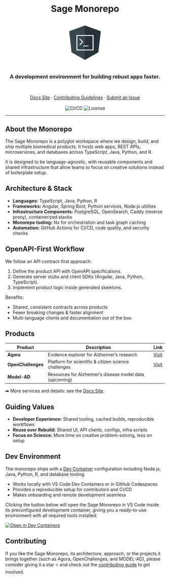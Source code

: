 <h1 align="center">Sage Monorepo</h1>

<p align="center">
  <br>
  <img src="docs/images/angular-cli-logo.png" alt="Angular CLI logo" width="100px" height="108px"/>
  <br><br>
  <h3 align="center">
    A development environment for building robust apps faster.
  </h3>
  <br>
</p>

<p align="center">
  <a href="https://sage-bionetworks.github.io/sage-monorepo/">Docs Site</a> ·
  <a href="https://sage-bionetworks.github.io/sage-monorepo/contributions/overview/">Contributing Guidelines</a> ·
  <a href="https://github.com/Sage-Bionetworks/sage-monorepo/issues/new/choose">Submit an Issue</a>
  <br><br>
  <img src="https://img.shields.io/github/actions/workflow/status/Sage-Bionetworks/sage-monorepo/ci.yml?branch=main&color=007acc&labelColor=555555&style=for-the-badge&logo=github&label=CI/CD" alt="CI/CD"/>
  <img src="https://img.shields.io/github/license/Sage-Bionetworks/sage-monorepo.svg?color=007acc&labelColor=555555&style=for-the-badge&logo=github" alt="License"/>
</p>

---

## About the Monorepo

The Sage Monorepo is a polyglot workspace where we design, build, and ship multiple biomedical products. It hosts web apps, REST APIs, microservices, and databases across TypeScript, Java, Python, and R.

It is designed to be language-agnostic, with reusable components and shared infrastructure that allow teams to focus on creative solutions instead of boilerplate setup.

## Architecture & Stack

- **Languages:** TypeScript, Java, Python, R
- **Frameworks:** Angular, Spring Boot, Python services, Node.js utilities
- **Infrastructure Components:** PostgreSQL, OpenSearch, Caddy (reverse proxy), containerized stacks
- **Monorepo tooling:** Nx for orchestration and task graph caching
- **Automation:** GitHub Actions for CI/CD, code quality, and security checks

## OpenAPI-First Workflow

We follow an API contract-first approach:

1. Define the product API with OpenAPI specifications.
2. Generate server stubs and client SDKs (Angular, Java, Python, TypeScript).
3. Implement product logic inside generated skeletons.

Benefits:

- Shared, consistent contracts across products
- Fewer breaking changes & faster alignment
- Multi-language clients and documentation out of the box

## Products

| Product            | Description                                             | Link                                          |
| ------------------ | ------------------------------------------------------- | --------------------------------------------- |
| **Agora**          | Evidence explorer for Alzheimer’s research              | [Visit](https://agora.adknowledgeportal.org/) |
| **OpenChallenges** | Platform for scientific & citizen science challenges    | [Visit](https://openchallenges.io/)           |
| **Model-AD**       | Resources for Alzheimer’s disease model data (upcoming) |                                               |

➡ More services and details: see the [Docs Site](https://sage-bionetworks.github.io/sage-monorepo/).

## Guiding Values

- **Developer Experience:** Shared tooling, cached builds, reproducible workflows
- **Reuse over Rebuild:** Shared UI, API clients, configs, infra scripts
- **Focus on Science:** More time on creative problem-solving, less on setup

## Dev Environment

The monorepo ships with a [Dev Container](https://containers.dev/) configuration including Node.js, Java, Python, R, and database tooling.

- Works locally with VS Code Dev Containers or in GitHub Codespaces
- Provides a reproducible setup for contributors and CI/CD
- Makes onboarding and remote development seamless

Clicking the button below will open the Sage Monorepo in VS Code inside its preconfigured
development container, giving you a ready-to-use environment with all required tools installed:

[![Open in Dev Containers](https://img.shields.io/static/v1?label=Dev%20Container&message=Open&color=blue&logo=visualstudiocode&style=for-the-badge)](https://vscode.dev/redirect?url=vscode://ms-vscode-remote.remote-containers/cloneInVolume?url=https://github.com/Sage-Bionetworks/sage-monorepo)

## Contributing

If you like the Sage Monorepo, its architecture, approach, or the projects it brings together (such
as Agora, OpenChallenges, and MODEL-AD), please consider giving it a star ⭐ and check out the
[contributing guide](CONTRIBUTING.md) to get involved.
